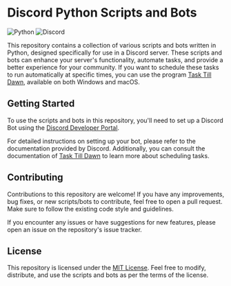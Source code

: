 # Discord Python Scripts and Bots

![Python](https://img.shields.io/badge/python-3670A0?style=for-the-badge&logo=python&logoColor=ffdd54) ![Discord](https://img.shields.io/badge/Discord-%235865F2.svg?style=for-the-badge&logo=discord&logoColor=white)

This repository contains a collection of various scripts and bots written in Python, designed specifically for use in a Discord server. These scripts and bots can enhance your server's functionality, automate tasks, and provide a better experience for your community. If you want to schedule these tasks to run automatically at specific times, you can use the program [Task Till Dawn](https://www.oliver-matuschin.de/en/projects/task-till-dawn), available on both Windows and macOS.

## Getting Started

To use the scripts and bots in this repository, you'll need to set up a Discord Bot using the [Discord Developer Portal](https://discord.com/developers). 

For detailed instructions on setting up your bot, please refer to the documentation provided by Discord. Additionally, you can consult the documentation of [Task Till Dawn](https://www.oliver-matuschin.de/en/projects/task-till-dawn) to learn more about scheduling tasks.


## Contributing

Contributions to this repository are welcome! If you have any improvements, bug fixes, or new scripts/bots to contribute, feel free to open a pull request. Make sure to follow the existing code style and guidelines.

If you encounter any issues or have suggestions for new features, please open an issue on the repository's issue tracker.

## License

This repository is licensed under the [MIT License](LICENSE). Feel free to modify, distribute, and use the scripts and bots as per the terms of the license.
